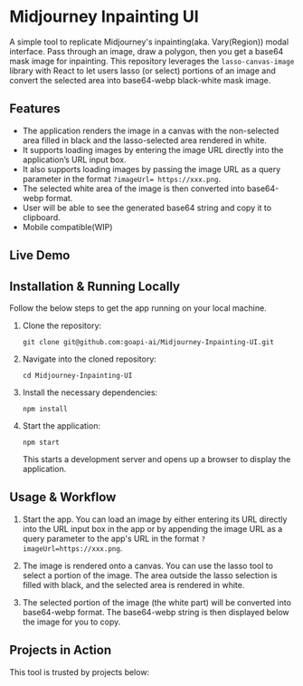 # Midjourney Inpainting UI

A simple tool to replicate Midjourney's inpainting(aka. Vary(Region)) modal interface.
Pass through an image, draw a polygon, then you get a base64 mask image for inpainting.
This repository leverages the `lasso-canvas-image` library with React to let users lasso (or select) portions of an image and convert the selected area into base64-webp black-white mask image. 

## Features
- The application renders the image in a canvas with the non-selected area filled in black and the lasso-selected area rendered in white. 
- It supports loading images by entering the image URL directly into the application’s URL input box.
- It also supports loading images by passing the image URL as a query parameter in the format `?imageUrl= https://xxx.png`.
- The selected white area of the image is then converted into base64-webp format.
- User will be able to see the generated base64 string and copy it to clipboard.
- Mobile compatible(WIP)

## Live Demo


## Installation & Running Locally

Follow the below steps to get the app running on your local machine.

1. Clone the repository:
    ```
    git clone git@github.com:goapi-ai/Midjourney-Inpainting-UI.git
    ```

2. Navigate into the cloned repository:
    ```
    cd Midjourney-Inpainting-UI
    ```
3. Install the necessary dependencies:
    ```
    npm install
    ```

4. Start the application:
    ```
    npm start
    ```
    This starts a development server and opens up a browser to display the application.

## Usage & Workflow

1. Start the app. You can load an image by either entering its URL directly into the URL input box in the app or by appending the image URL as a query parameter to the app's URL in the format `?imageUrl=https://xxx.png`.
 
2. The image is rendered onto a canvas. You can use the lasso tool to select a portion of the image. The area outside the lasso selection is filled with black, and the selected area is rendered in white.

3. The selected portion of the image (the white part) will be converted into base64-webp format. The base64-webp string is then displayed below the image for you to copy.

## Projects in Action

This tool is trusted by projects below:
